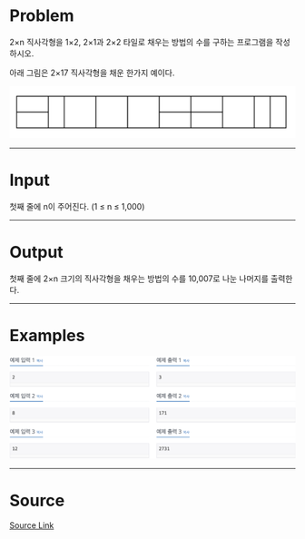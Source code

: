 Problem
=======
2×n 직사각형을 1×2, 2×1과 2×2 타일로 채우는 방법의 수를 구하는 프로그램을 작성하시오.

아래 그림은 2×17 직사각형을 채운 한가지 예이다.

<img src="img/img1.png"></img>

<hr>

Input
======
첫째 줄에 n이 주어진다. (1 ≤ n ≤ 1,000)

<hr>

Output
======
첫째 줄에 2×n 크기의 직사각형을 채우는 방법의 수를 10,007로 나눈 나머지를 출력한다.

<hr>

Examples
======
<img src="img/img2.png"></img>

<hr>

Source
======
[Source Link](https://www.acmicpc.net/problem/11727)